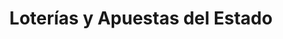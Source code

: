 ---
title: "Loterías y Apuestas del Estado"
url: /lleida/loterias-y-apuestas-del-estado-carrer-dels-quatre-pilans/
shop: lotería
---